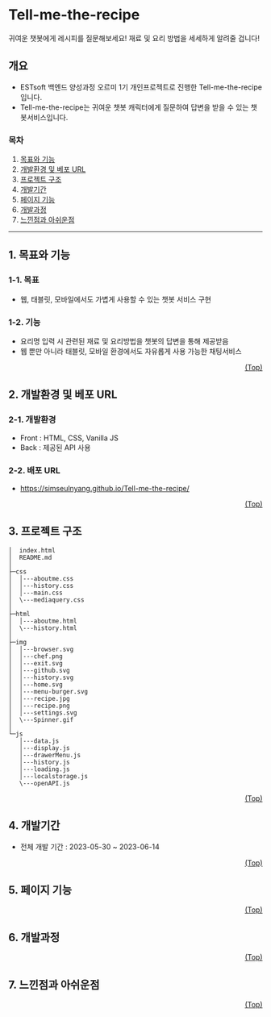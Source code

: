 # <span id="top">Tell-me-the-recipe</span>

귀여운 챗봇에게 레시피를 질문해보세요! 재료 및 요리 방법을 세세하게 알려줄 겁니다!

## 개요

-   ESTsoft 백엔드 양성과정 오르미 1기 개인프로젝트로 진행한 Tell-me-the-recipe입니다.
-   Tell-me-the-recipe는 귀여운 챗봇 캐릭터에게 질문하여 답변을 받을 수 있는 챗봇서비스입니다.

### 목차
1. [목표와 기능](#goal)
2. [개발환경 및 베포 URL](#dev)
3. [프로젝트 구조](#tree)
4. [개발기간](#task)
5. [페이지 기능](#pages)
6. [개발과정](#process)
7. [느낀점과 아쉬운점](#issues)
---

## <span id="goal">1. 목표와 기능</span>

### 1-1. 목표

-   웹, 태블릿, 모바일에서도 가볍게 사용할 수 있는 챗봇 서비스 구현

### 1-2. 기능

-   요리명 입력 시 관련된 재료 및 요리방법을 챗봇의 답변을 통해 제공받음
-   웹 뿐만 아니라 태블릿, 모바일 환경에서도 자유롭게 사용 가능한 채팅서비스

<p align="right"><a href="#top">(Top)</a></p>

## <span id="dev">2. 개발환경 및 베포 URL</span>

### 2-1. 개발환경

-   Front : HTML, CSS, Vanilla JS
-   Back : 제공된 API 사용

### 2-2. 배포 URL

-   https://simseulnyang.github.io/Tell-me-the-recipe/

<p align="right"><a href="#top">(Top)</a></p>

## <span id="tree">3. 프로젝트 구조</span>

```
│  index.html
│  README.md
│
├─css
│  │---aboutme.css
│  │---history.css
│  │---main.css
│  \---mediaquery.css
│
├─html
│  │---aboutme.html
│  \---history.html
│
├─img
│  │---browser.svg
│  │---chef.png
│  │---exit.svg
│  │---github.svg
│  │---history.svg
│  │---home.svg
│  │---menu-burger.svg
│  │---recipe.jpg
│  │---recipe.png
│  │---settings.svg
│  \---Spinner.gif
│
└─js
   │---data.js
   │---display.js
   │---drawerMenu.js
   │---history.js
   │---loading.js
   │---localstorage.js
   \---openAPI.js
```

<p align="right"><a href="#top">(Top)</a></p>

## <span id="task">4. 개발기간</span>

-   전체 개발 기간 : 2023-05-30 ~ 2023-06-14

<p align="right"><a href="#top">(Top)</a></p>

## <span id="pages">5. 페이지 기능</span>

<p align="right"><a href="#top">(Top)</a></p>

## <span id="process">6. 개발과정</span>

<p align="right"><a href="#top">(Top)</a></p>

## <span id="issues">7. 느낀점과 아쉬운점</span>

<p align="right"><a href="#top">(Top)</a></p>
